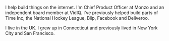 I help build things on the internet. I'm Chief Product Officer at Monzo and an independent board member at VidIQ. I've previously helped build parts of Time Inc, the National Hockey League, Blip, Facebook and Deliveroo.

I live in the UK. I grew up in Connecticut and previously lived in New York City and San Francisco.
